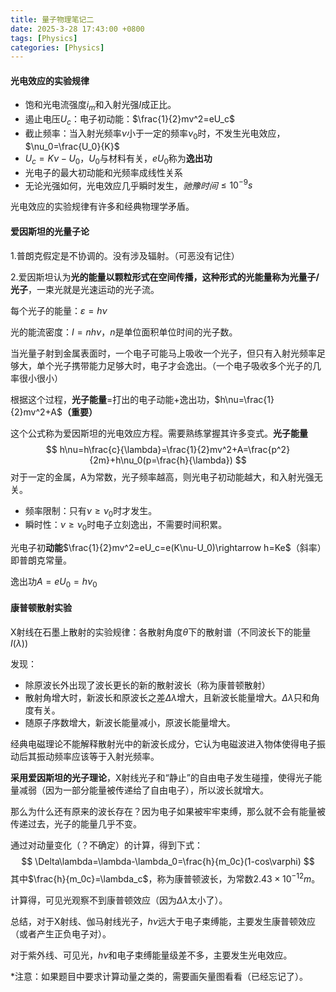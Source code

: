 ```yaml
---
title: 量子物理笔记二
date: 2025-3-28 17:43:00 +0800
tags: [Physics]
categories: [Physics]
---
```

#### 光电效应的实验规律

* 饱和光电流强度$i_m$和入射光强$I$成正比。
* 遏止电压$U_c$：电子初动能：$\frac{1}{2}mv^2=eU_c$
* 截止频率：当入射光频率$\nu$小于一定的频率$\nu_0$时，不发生光电效应，$\nu_0=\frac{U_0}{K}$
* $U_c=K\nu-U_0$，$U_0$与材料有关，$eU_0$称为**逸出功**
* 光电子的最大初动能和光频率成线性关系
* 无论光强如何，光电效应几乎瞬时发生，*驰豫时间*$\leq10^{-9}s$

光电效应的实验规律有许多和经典物理学矛盾。

#### 爱因斯坦的光量子论

1.普朗克假定是不协调的。没有涉及辐射。（可恶没有记住）

2.爱因斯坦认为**光的能量以颗粒形式在空间传播，这种形式的光能量称为光量子/光子**，一束光就是光速运动的光子流。

每个光子的能量：$\varepsilon=h\nu$

光的能流密度：$I=nh\nu$，$n$是单位面积单位时间的光子数。

当光量子射到金属表面时，一个电子可能马上吸收一个光子，但只有入射光频率足够大，单个光子携带能力足够大时，电子才会逸出。（一个电子吸收多个光子的几率很小很小）

根据这个过程，**光子能量**=打出的电子动能+逸出功，$h\nu=\frac{1}{2}mv^2+A$**（重要）**

这个公式称为爱因斯坦的光电效应方程。需要熟练掌握其许多变式。**光子能量**
$$
h\nu=h\frac{c}{\lambda}=\frac{1}{2}mv^2+A=\frac{p^2}{2m}+h\nu_0(p=\frac{h}{\lambda})
$$
对于一定的金属，A为常数，光子频率越高，则光电子初动能越大，和入射光强无关。

* 频率限制：只有$\nu\ge\nu_0$时才发生。
* 瞬时性：$\nu\ge\nu_0$时电子立刻逸出，不需要时间积累。

光电子初**动能**$\frac{1}{2}mv^2=eU_c=e(K\nu-U_0)\rightarrow h=Ke$（斜率）即普朗克常量。

逸出功$A=eU_0=h\nu_0$



#### 康普顿散射实验

X射线在石墨上散射的实验规律：各散射角度$\theta$下的散射谱（不同波长下的能量$I(\lambda)$)

发现：

* 除原波长外出现了波长更长的新的散射波长（称为康普顿散射）
* 散射角增大时，新波长和原波长之差$\Delta\lambda$增大，且新波长能量增大。$\Delta\lambda$只和角度有关。
* 随原子序数增大，新波长能量减小，原波长能量增大。

经典电磁理论不能解释散射光中的新波长成分，它认为电磁波进入物体使得电子振动后其振动频率应该等于入射光频率。 

**采用爱因斯坦的光子理论**，X射线光子和“静止”的自由电子发生碰撞，使得光子能量减弱（因为一部分能量被传递给了自由电子），所以波长就增大。

那么为什么还有原来的波长存在？因为电子如果被牢牢束缚，那么就不会有能量被传递过去，光子的能量几乎不变。

通过对动量变化（？不确定）的计算，得到下式：
$$
\Delta\lambda=\lambda-\lambda_0=\frac{h}{m_0c}(1-cos\varphi)
$$
其中$\frac{h}{m_0c}=\lambda_c$，称为康普顿波长，为常数$2.43\times10^{-12}m$。

计算得，可见光观察不到康普顿效应（因为$\Delta\lambda$太小了）。



总结，对于X射线、伽马射线光子，$h\nu$远大于电子束缚能，主要发生康普顿效应（或者产生正负电子对）。

对于紫外线、可见光，$h\nu$和电子束缚能量级差不多，主要发生光电效应。

\*注意：如果题目中要求计算动量之类的，需要画矢量图看看（已经忘记了）。

